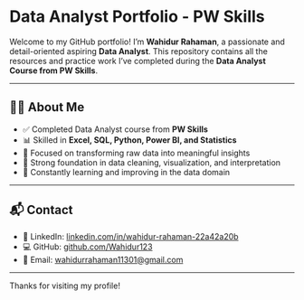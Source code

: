 # Data Analyst Portfolio - PW Skills

Welcome to my GitHub portfolio! I’m **Wahidur Rahaman**, a passionate and detail-oriented aspiring **Data Analyst**. This repository contains all the resources and practice work I’ve completed during the **Data Analyst Course from PW Skills**.

---

## 👨‍💻 About Me

- ✅ Completed Data Analyst course from **PW Skills**
- 📊 Skilled in **Excel, SQL, Python, Power BI, and Statistics**
- 🎯 Focused on transforming raw data into meaningful insights
- 🧠 Strong foundation in data cleaning, visualization, and interpretation
- 🚀 Constantly learning and improving in the data domain

---

## 📬 Contact

- 🔗 LinkedIn: [linkedin.com/in/wahidur-rahaman-22a42a20b](https://www.linkedin.com/in/wahidur-rahaman-22a42a20b)  
- 💻 GitHub: [github.com/Wahidur123](https://github.com/Wahidur123)  
- 📧 Email: wahidurrahaman11301@gmail.com 

---

Thanks for visiting my profile!
